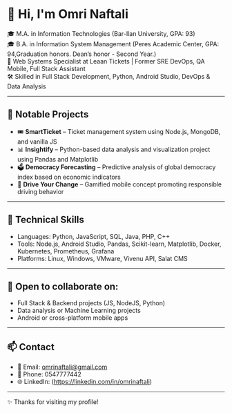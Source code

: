 # 👋 Hi, I'm Omri Naftali

🎓 M.A. in Information Technologies (Bar-Ilan University, GPA: 93) <br>
🎓 B.A. in Information System Management (Peres Academic Center, GPA: 94,Graduation honors. Dean’s honor - Second Year.)  
💼 Web Systems Specialist at Leaan Tickets | Former SRE DevOps, QA Mobile, Full Stack Assistant  
🛠️ Skilled in Full Stack Development, Python, Android Studio, DevOps & Data Analysis

---

## 💼 Notable Projects

- 🎟️ **SmartTicket** – Ticket management system using Node.js, MongoDB, and vanilla JS  
- 📊 **Insightify** – Python-based data analysis and visualization project using Pandas and Matplotlib  
- 🗳️ **Democracy Forecasting** – Predictive analysis of global democracy index based on economic indicators  
- 📱 **Drive Your Change** – Gamified mobile concept promoting responsible driving behavior

---

## 🔧 Technical Skills

- Languages: Python, JavaScript, SQL, Java, PHP, C++  
- Tools: Node.js, Android Studio, Pandas, Scikit-learn, Matplotlib, Docker, Kubernetes, Prometheus, Grafana  
- Platforms: Linux, Windows, VMware, Vivenu API, Salat CMS

---

## 🤝 Open to collaborate on:
- Full Stack & Backend projects (JS, NodeJS, Python)
- Data analysis or Machine Learning projects
- Android or cross-platform mobile apps

---

## 📫 Contact
- 📧 Email: omrinaftali@gmail.com  
- 📱 Phone: 0547777442  
- 🌐 LinkedIn: (https://linkedin.com/in/omrinaftali)

---

✨ Thanks for visiting my profile!
